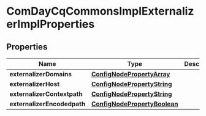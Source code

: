 

# ComDayCqCommonsImplExternalizerImplProperties

## Properties

Name | Type | Description | Notes
------------ | ------------- | ------------- | -------------
**externalizerDomains** | [**ConfigNodePropertyArray**](ConfigNodePropertyArray.md) |  |  [optional]
**externalizerHost** | [**ConfigNodePropertyString**](ConfigNodePropertyString.md) |  |  [optional]
**externalizerContextpath** | [**ConfigNodePropertyString**](ConfigNodePropertyString.md) |  |  [optional]
**externalizerEncodedpath** | [**ConfigNodePropertyBoolean**](ConfigNodePropertyBoolean.md) |  |  [optional]



